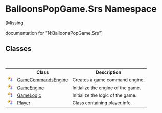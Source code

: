 # BalloonsPopGame.Srs Namespace
 

\[Missing <summary> documentation for "N:BalloonsPopGame.Srs"\]


## Classes
&nbsp;<table><tr><th></th><th>Class</th><th>Description</th></tr><tr><td>![Public class](media/pubclass.gif "Public class")</td><td><a href="T_BalloonsPopGame_Srs_GameCommandsEngine">GameCommandsEngine</a></td><td>
Creates a game command engine.</td></tr><tr><td>![Public class](media/pubclass.gif "Public class")</td><td><a href="T_BalloonsPopGame_Srs_GameEngine">GameEngine</a></td><td>
Initialize the engine of the game.</td></tr><tr><td>![Public class](media/pubclass.gif "Public class")</td><td><a href="T_BalloonsPopGame_Srs_GameLogic">GameLogic</a></td><td>
Initialize the logic of the game.</td></tr><tr><td>![Public class](media/pubclass.gif "Public class")</td><td><a href="T_BalloonsPopGame_Srs_Player">Player</a></td><td>
Class containing player info.</td></tr></table>&nbsp;
